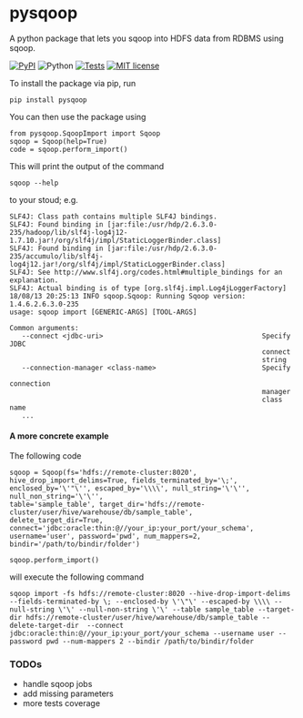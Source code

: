# pysqoop
A python package that lets you sqoop into HDFS data from RDBMS using sqoop.

[![PyPI](https://img.shields.io/badge/pip-v.0.0.6-blue.svg)](https://pypi.org/project/pysqoop)
![Python](https://img.shields.io/badge/python-3.5+,2.7-green.svg)
[![Tests](https://img.shields.io/badge/tests-4%20%2F%204-brightgreen.svg)](https://github.com/lucafon/pysqoop/blob/master/unittests/unintary_tests.py)
[![MIT license](http://img.shields.io/badge/license-MIT-orange.svg)](http://opensource.org/licenses/MIT)

To install the package via pip, run 

`
pip install pysqoop
`

You can then use the package using

```
from pysqoop.SqoopImport import Sqoop 
sqoop = Sqoop(help=True)
code = sqoop.perform_import()
```

This will print the output of the command

`
sqoop --help
`

to your stoud; e.g.

```
SLF4J: Class path contains multiple SLF4J bindings.
SLF4J: Found binding in [jar:file:/usr/hdp/2.6.3.0-235/hadoop/lib/slf4j-log4j12-1.7.10.jar!/org/slf4j/impl/StaticLoggerBinder.class]
SLF4J: Found binding in [jar:file:/usr/hdp/2.6.3.0-235/accumulo/lib/slf4j-log4j12.jar!/org/slf4j/impl/StaticLoggerBinder.class]
SLF4J: See http://www.slf4j.org/codes.html#multiple_bindings for an explanation.
SLF4J: Actual binding is of type [org.slf4j.impl.Log4jLoggerFactory]
18/08/13 20:25:13 INFO sqoop.Sqoop: Running Sqoop version: 1.4.6.2.6.3.0-235
usage: sqoop import [GENERIC-ARGS] [TOOL-ARGS]

Common arguments:
   --connect <jdbc-uri>                                       Specify JDBC
                                                              connect
                                                              string
   --connection-manager <class-name>                          Specify
                                                              connection
                                                              manager
                                                              class name
   ...
```

#### A more concrete example
The following code
```
sqoop = Sqoop(fs='hdfs://remote-cluster:8020', hive_drop_import_delims=True, fields_terminated_by='\;',
enclosed_by='\'"\'', escaped_by='\\\\', null_string='\'\'', null_non_string='\'\'',
table='sample_table', target_dir='hdfs://remote-cluster/user/hive/warehouse/db/sample_table',
delete_target_dir=True, connect='jdbc:oracle:thin:@//your_ip:your_port/your_schema',
username='user', password='pwd', num_mappers=2,
bindir='/path/to/bindir/folder')

sqoop.perform_import()
```

will execute the following command

`
sqoop import -fs hdfs://remote-cluster:8020 --hive-drop-import-delims  --fields-terminated-by \; --enclosed-by \'\"\' --escaped-by \\\\ --null-string \'\' --null-non-string \'\' --table sample_table --target-dir hdfs://remote-cluster/user/hive/warehouse/db/sample_table --delete-target-dir  --connect jdbc:oracle:thin:@//your_ip:your_port/your_schema --username user --password pwd --num-mappers 2 --bindir /path/to/bindir/folder
`

### TODOs
* handle sqoop jobs
* add missing parameters
* more tests coverage
